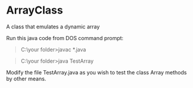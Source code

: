 # ArrayClass
A class that emulates a dynamic array

Run this java code from DOS command prompt:

> C:\your folder\>javac *.java

> C:\your folder\>java TestArray

Modify the file TestArray.java as you wish to test the class Array methods by other means.
